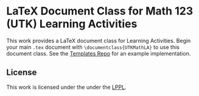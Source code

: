 # LaTeX Document Class for Math 123 (UTK) Learning Activities

This work provides a LaTeX document class for Learning Activities. Begin your main `.tex` document with `\documentclass{UTKMathLA}` to use this document class. See the [Templates Repo](https://github.com/Ameneyro-Research-and-Software/UTKMath-Templates 'LaTeX Templates for Math Assignments') for an example implementation.

## License
This work is licensed under the under the [LPPL](https://www.latex-project.org/lppl.txt).
